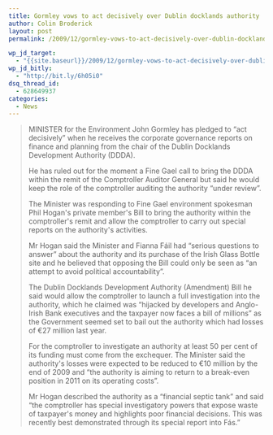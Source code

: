 ```yaml
---
title: Gormley vows to act decisively over Dublin docklands authority
author: Colin Broderick
layout: post
permalink: /2009/12/gormley-vows-to-act-decisively-over-dublin-docklands-authority/

wp_jd_target:
  - "{{site.baseurl}}/2009/12/gormley-vows-to-act-decisively-over-dublin-docklands-authority/"
wp_jd_bitly:
  - "http://bit.ly/6h05i0"
dsq_thread_id:
  - 628649937
categories:
  - News
---
```

> MINISTER for the Environment John Gormley has pledged to “act decisively” when he receives the corporate governance reports on finance and planning from the chair of the Dublin Docklands Development Authority (DDDA).
> 
> He has ruled out for the moment a Fine Gael call to bring the DDDA within the remit of the Comptroller Auditor General but said he would keep the role of the comptroller auditing the authority “under review”.
> 
> The Minister was responding to Fine Gael environment spokesman Phil Hogan's private member's Bill to bring the authority within the comptroller's remit and allow the comptroller to carry out special reports on the authority's activities.  
> <!--more-->
> 
>   
> Mr Hogan said the Minister and Fianna Fáil had “serious questions to answer” about the authority and its purchase of the Irish Glass Bottle site and he believed that opposing the Bill could only be seen as “an attempt to avoid political accountability”.
> 
> The Dublin Docklands Development Authority (Amendment) Bill he said would allow the comptroller to launch a full investigation into the authority, which he claimed was “hijacked by developers and Anglo-Irish Bank executives and the taxpayer now faces a bill of millions” as the Government seemed set to bail out the authority which had losses of €27 million last year.
> 
> For the comptroller to investigate an authority at least 50 per cent of its funding must come from the exchequer. The Minister said the authority's losses were expected to be reduced to €10 million by the end of 2009 and “the authority is aiming to return to a break-even position in 2011 on its operating costs”.
> 
> Mr Hogan described the authority as a “financial septic tank” and said “the comptroller has special investigatory powers that expose waste of taxpayer's money and highlights poor financial decisions. This was recently best demonstrated through its special report into Fás.”

